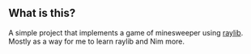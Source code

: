 ## What is this?

A simple project that implements a game of minesweeper using [raylib](https://www.raylib.com/). Mostly as a way for me to learn raylib and Nim more.

